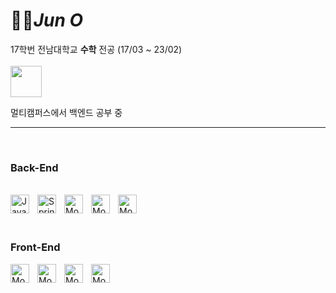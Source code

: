 #  🧑‍🚀*Jun O*

17학번 전남대학교 **수학** 전공 (17/03 ~ 23/02)  
<br>
<img src="https://play-lh.googleusercontent.com/E9F-nSIgHtm5k8US5VsY1RsNWkvUMPtm-yptOBj2_5_nLLSjW85rLU-JQ54jBTPbj7Db" width="50">
<br>

멀티캠퍼스에서 백엔드 공부 중 

___
<br>

### Back-End
<br>
<img align="left" alt="Java" width="30px" 
style="padding-right:10px" src="https://cdn.jsdelivr.net/gh/devicons/devicon/icons/java/java-original.svg">
<img align="left" alt="Spring" width="30px" 
style="padding-right:10px" src="https://cdn.jsdelivr.net/gh/devicons/devicon/icons/spring/spring-original.svg">
<img align="left" alt="Mongo" width="30px" 
style="padding-right:10px" 
src= "https://cdn.jsdelivr.net/gh/devicons/devicon/icons/nodejs/nodejs-original.svg">
<img align="left" alt="Mongo" width="30px" 
style="padding-right:10px" 
src= "https://cdn.jsdelivr.net/gh/devicons/devicon/icons/mongodb/mongodb-original-wordmark.svg">
<img align="left" alt="Mongo" width="30px" 
style="padding-right:10px" 
src= "https://cdn.jsdelivr.net/gh/devicons/devicon/icons/tomcat/tomcat-original-wordmark.svg">



<br>
<br>
<br>

### Front-End
<img align="left" alt="Mongo" width="30px" 
style="padding-right:10px" 
src= "https://cdn.jsdelivr.net/gh/devicons/devicon/icons/html5/html5-original-wordmark.svg">
<img align="left" alt="Mongo" width="30px" 
style="padding-right:10px" 
src= "https://cdn.jsdelivr.net/gh/devicons/devicon/icons/css3/css3-original-wordmark.svg">
<img align="left" alt="Mongo" width="30px" 
style="padding-right:10px" 
src= "https://cdn.jsdelivr.net/gh/devicons/devicon/icons/javascript/javascript-original.svg">
<img align="left" alt="Mongo" width="30px" 
style="padding-right:10px" 
src= "https://cdn.jsdelivr.net/gh/devicons/devicon/icons/react/react-original.svg">
